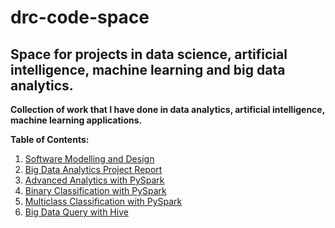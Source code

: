 # drc-code-space
## Space for projects in data science, artificial intelligence, machine learning and big data analytics.

**Collection of work that I have done in data analytics, artificial intelligence, machine learning applications.**

**Table of Contents:**

1. <a href="https://github.com/dave2k77/drc-code-space/blob/main/Systems%20modelling%20%26%20design.pdf">Software Modelling and Design</a>
2. <a href="https://github.com/dave2k77/drc-code-space/blob/main/Predictive%20Machine%20Learning%20Models%20in%20Network%20Data%20Analysis%20and%20Cyberattack%20Prediction.pdf">Big Data Analytics Project Report</a>
3. <a href="https://github.com/dave2k77/drc-code-space/blob/main/PySparkDataAnalytics.py">Advanced Analytics with PySpark</a>
4. <a href="https://github.com/dave2k77/drc-code-space/blob/main/PySparkBinaryClassificationAll.py">Binary Classification with PySpark</a>
5. <a href="https://github.com/dave2k77/drc-code-space/blob/main/PySparkMulticlassClassificationAll.py">Multiclass Classification with PySpark</a>
6. <a href="https://github.com/dave2k77/drc-code-space/blob/main/unsw-nb15_analysis.sql">Big Data Query with Hive</a>
